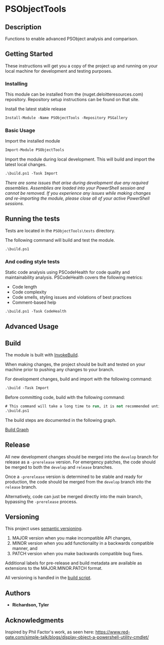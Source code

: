 # PSObjectTools

## Description

Functions to enable advanced PSObject analysis and comparison.

## Getting Started

These instructions will get you a copy of the project up and running on your local machine for development and testing purposes.

### Installing

This module can be installed from the (nuget.deloitteresources.com) repository. Repository setup instructions can be found on that site.

Install the latest stable release

```ps
Install-Module -Name PSObjectTools -Repository PSGallery
```

### Basic Usage

Import the installed module

```ps
Import-Module PSObjectTools
```

Import the module during local development. This will build and import the latest local changes.

```ps
.\build.ps1 -Task Import
```

*There are some issues that arise during development due any required assemblies. Assemblies are loaded into your PowerShell session and cannot be removed. If you experience any issues while making changes and re-importing the module, please close all of your active PowerShell sessions.*

## Running the tests

Tests are located in the `PSObjectTools\tests` directory.

The following command will build and test the module.

```ps
.\build.ps1
```

### And coding style tests

Static code analysis using PSCodeHealth for code quality and maintainability analysis. PSCodeHealth covers the following metrics:

- Code length
- Code complexity
- Code smells, styling issues and violations of best practices
- Comment-based help

```ps
.\build.ps1 -Task CodeHealth
```

## Advanced Usage



## Build

The module is built with [InvokeBuild](https://github.com/nightroman/Invoke-Build).

When making changes, the project should be built and tested on your machine prior to pushing any changes to your branch.

For development changes, build and import with the following command:

```ps
.\build -Task Import
```

Before committing code, build with the following command:

```ps
# This command will take a long time to run, it is not recommended until code is ready to be committed!
.\build.ps1
```

The build steps are documented in the following graph.

[Build Graph](./docs/BuildGraph.html)

## Release

All new development changes should be merged into the `develop` branch for release as a `-prerelease` version. For emergency patches, the code should be merged to both the `develop` and `release` branches.

Once a `-prerelease` version is determined to be stable and ready for production, the code should be merged from the `develop` branch into the `release` branch.

Alternatively, code can just be merged directly into the main branch, bypassing the `-prerelease` process.

## Versioning

This project uses [semantic versioning](https://semver.org/).

1. MAJOR version when you make incompatible API changes,
2. MINOR version when you add functionality in a backwards compatible manner, and
3. PATCH version when you make backwards compatible bug fixes.

Additional labels for pre-release and build metadata are available as extensions to the MAJOR.MINOR.PATCH format.

All versioning is handled in the [build script](module.build.ps1).

## Authors

- **Richardson, Tyler**

## Acknowledgments

Inspired by Phil Factor's work, as seen here: https://www.red-gate.com/simple-talk/blogs/display-object-a-powershell-utility-cmdlet/
